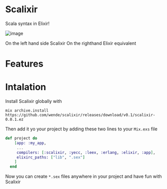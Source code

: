 # Scalixir

Scala syntax in Elixir!

![image](https://s32.postimg.org/3ru7vw2ad/Screen_Shot_2016_06_16_at_17_04_47.png)

On the left hand side Scalixir
On the righthand Elixir equivalent


# Features


# Intalation

Install Scalixir globally with

`mix archive.install https://github.com/wende/scalixir/releases/download/v0.1/scalixir-0.0.1.ez`

Then add it yo your project by adding these two lines to your `Mix.exs` file

```elixir
def project do
    [app: :my_app,
     ...
     compilers: [:scalixir, :yecc, :leex, :erlang, :elixir, :app],
     elixirc_paths: ["lib", ".sex"]
    ]
  end
```

Now you can create `*.sex` files anywhere in your project and have fun with Scalixir
